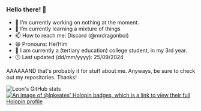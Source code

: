 ### Hello there! 👋

- 🔭 I’m currently working on nothing at the moment.
- 🌱 I’m currently learning a mixture of things
- 📫 How to reach me: Discord (@mrdragonboi)
- 😄 Pronouns: He/Him
- 🏫 I am currently a (tertiary education) college student, in my 3rd year.
- 🕒 Last updated (dd/mm/yyyy): 25/09/2024

AAAAAAND that's probably it for stuff about me. Anyways, be sure to check out my repositories. Thanks!

![Leon's GitHub stats](https://github-readme-stats.vercel.app/api?username=lpkeates&show_icons=true&theme=radical)
[![An image of @lpkeates' Holopin badges, which is a link to view their full Holopin profile](https://holopin.me/lpkeates)](https://holopin.io/@lpkeates)
